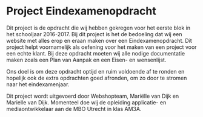 # Project Eindexamenopdracht

Dit project is de opdracht die wij hebben gekregen voor het eerste blok in het schooljaar 2016-2017. Bij dit project is het de bedoeling dat wij een website met alles erop en eraan maken over een Eindexamenopdracht. Dit project helpt voornamelijk als oefening voor het maken van een project voor een echte klant. Bij deze opdracht moeten wij alle nodige documentatie maken zoals een Plan van Aanpak en een Eisen- en wensenlijst.
 
Ons doel is om deze opdracht optijd en ruim voldoende af te ronden en hopelijk ook de extra opdrachten goed afronden, om zo door te stromen naar het eindexamenjaar.
 
Dit project wordt uitgevoerd door Webshopteam, Mariëlle van Dijk en Marielle van Dijk. Momenteel doe wij de opleiding applicatie- en mediaontwikkelaar aan de MBO Utrecht in klas AM3A.